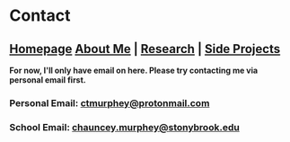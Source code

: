 # Contact

## [Homepage](https://ctmurphey.github.io) [About Me](https://ctmurphey.github.io/about) | [Research](https://ctmurphey.github.io/research) | [Side Projects](https://ctmurphey.github.io/projects) 

**For now, I'll only have email on here. Please try contacting me via personal email first.**

### Personal Email: ctmurphey@protonmail.com

### School Email: chauncey.murphey@stonybrook.edu


